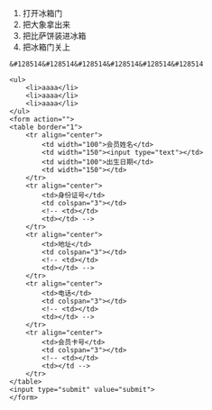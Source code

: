 <!DOCTYPE html>
<html lang="en">
<head>
    <meta charset="UTF-8">
    <meta http-equiv="X-UA-Compatible" content="IE=edge">
    <meta name="viewport" content="width=device-width, initial-scale=1.0">
    <title>Document</title>
</head>
<body>
    <ol type="1">
        <li>打开冰箱门</li> 
        <li>把大象拿出来</li> 
        <li>把比萨饼装进冰箱</li> 
        <li>把冰箱门关上</li> 
    </ol>

    &#128514&#128514&#128514&#128514&#128514&#128514
    
    <ul>
        <li>aaaa</li>
        <li>aaaa</li>
        <li>aaaa</li>
    </ul>
    <form action="">
    <table border="1">
        <tr align="center">
            <td width="100">会员姓名</td>
            <td width="150"><input type="text"></td>
            <td width="100">出生日期</td>
            <td width="150"></td>
        </tr>
        <tr align="center">
            <td>身份证号</td>
            <td colspan="3"></td>
            <!-- <td></td>
            <td></td> -->
        </tr>
        <tr align="center">
            <td>地址</td>
            <td colspan="3"></td>
            <!-- <td></td>
            <td></td> -->
        </tr>
        <tr align="center">
            <td>电话</td>
            <td colspan="3"></td>
            <!-- <td></td>
            <td></td> -->
        </tr>
        <tr align="center">
            <td>会员卡号</td>
            <td colspan="3"></td>
            <!-- <td></td>
            <td></td -->
        </tr>
    </table>
    <input type="submit" value="submit">
    </form>
</body>
</html>
